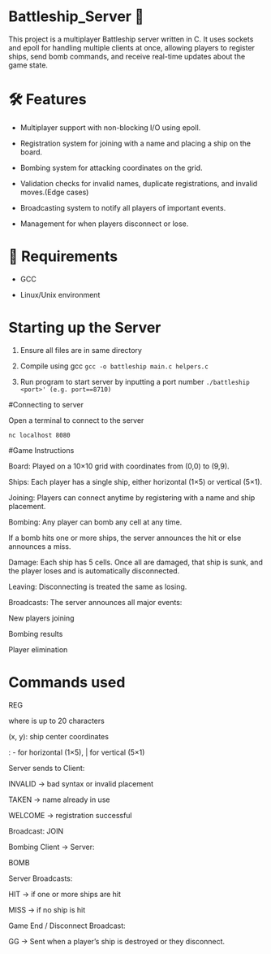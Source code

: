 # Battleship_Server 🎯

This project is a multiplayer Battleship server written in C.
It uses sockets and epoll for handling multiple clients at once, allowing players to register ships, send bomb commands, and receive real-time updates about the game state.

# 🛠️ Features

- Multiplayer support with non-blocking I/O using epoll.

- Registration system for joining with a name and placing a ship on the board.

- Bombing system for attacking coordinates on the grid.

- Validation checks for invalid names, duplicate registrations, and invalid moves.(Edge cases)

- Broadcasting system to notify all players of important events.

- Management for when players disconnect or lose.


# 🧰 Requirements

- GCC

- Linux/Unix environment

# Starting up the Server

1. Ensure all files are in same directory
2. Compile using gcc
`gcc -o battleship main.c helpers.c`

4. Run program to start server by inputting a port number
`./battleship <port>' (e.g. port==8710)`

#Connecting to server

Open a terminal to connect to the server

`nc localhost 8080`

#Game Instructions

Board: Played on a 10×10 grid with coordinates from (0,0) to (9,9).

Ships: Each player has a single ship, either horizontal (1×5) or vertical (5×1).

Joining: Players can connect anytime by registering with a name and ship placement.

Bombing: Any player can bomb any cell at any time.

If a bomb hits one or more ships, the server announces the hit or else announces a miss.

Damage: Each ship has 5 cells. Once all are damaged, that ship is sunk, and the player loses and is automatically disconnected.

Leaving: Disconnecting is treated the same as losing.

Broadcasts: The server announces all major events:

New players joining

Bombing results

Player elimination 

# Commands used 

REG <name> <x> <y> <d> 

where <name> is up to 20 characters

(x, y): ship center coordinates

<d>: - for horizontal (1×5), | for vertical (5×1)

Server sends to Client:

INVALID → bad syntax or invalid placement

TAKEN → name already in use

WELCOME → registration successful

Broadcast: JOIN <name>

Bombing
Client → Server:

BOMB <x> <y>

Server Broadcasts:

HIT <attacker> <x> <y> <victim> → if one or more ships are hit

MISS <attacker> <x> <y> → if no ship is hit

Game End / Disconnect
Broadcast:

GG <name>
→ Sent when a player’s ship is destroyed or they disconnect.








  
